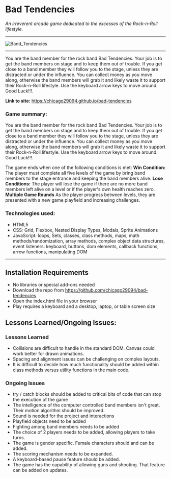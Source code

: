 

# Bad Tendencies
*An irreverent arcade game dedicated to the excesses of the Rock-n-Roll lifestyle.*  
___
![Band_Tendencies](https://user-images.githubusercontent.com/84363576/125518350-228cb060-93f7-4d28-a62c-63e1dcd80bc3.png)
___

You are the band member for the rock band Bad Tendencies. Your job is to get the band members on stage and to keep them out of trouble. If you get close to a band member they will follow you to the stage, unless they are distracted or under the influence. You can collect money as you move along, otherwise the band members will grab it and likely waste it to support their Rock-n-Roll lifestyle. Use the keyboard arrow keys to move around. Good Luck!!!.

**Link to site:** https://chicago29094.github.io/bad-tendencies

### Game summary:
You are the band member for the rock band Bad Tendencies. Your job is to get the band members on stage and to keep them out of trouble. If you get close to a band member they will follow you to the stage, unless they are distracted or under the influence. You can collect money as you move along, otherwise the band members will grab it and likely waste it to support their Rock-n-Roll lifestyle. Use the keyboard arrow keys to move around. Good Luck!!!.

The game ends when one of the following conditions is met:
**Win Condition:** The player must complete all five levels of the game by bring band members to the stage entrance and keeping the band members alive.
**Lose Conditions:** The player will lose the game if there are no more band members left alive on a level or if the player's own health reaches zero.
**Multiple Game Rounds** As the player progress between levels, they are presented with a new game playfield and increasing challenges.

### Technologies used:
- HTML5
- CSS: Grid, Flexbox, Nested Display Types, Modals, Sprite Animations
- JavaScript: loops, Sets, classes, class methods, maps, math methods/randomization, array methods, complex object data structures, event listeners: keyboard, buttons, dom elements, callback functions, arrow functions, manipulating DOM
___
## Installation Requirements
- No libraries or special add-ons needed
- Download the repo from https://github.com/chicago29094/bad-tendencies
- Open the index.html file in your browser
- Play requires a keyboard and a desktop, laptop, or table screen size

## Lessons Learned/Ongoing Issues:
### Lessons Learned
  - Collisions are difficult to handle in the standard DOM.  Canvas could work better for drawn animations.
  - Spacing and alignment issues can be challenging on complex layouts.
  - It is difficult to decide how much functionality should be added within class methods versus utility functions in the main code.
  
 ### Ongoing Issues
  - try / catch blocks should be added to critical bits of code that can stop the execution of the game
  - The intelligence of the computer controlled band members isn't great.  Their motion algorithm should be improved.
  - Sound is needed for the project and interactions
  - Playfield objects need to be added
  - Fighting among band members needs to be added
  - The choice of 2 players needs to be added, allowing players to take turns.
  - The game is gender specific.  Female characters should and can be added.
  - The scoring mechanism needs to be expanded.
  - A keyboard-based pause feature should be added.
  - The game has the capability of allowing guns and shooting.  That feature can be added on updates.
